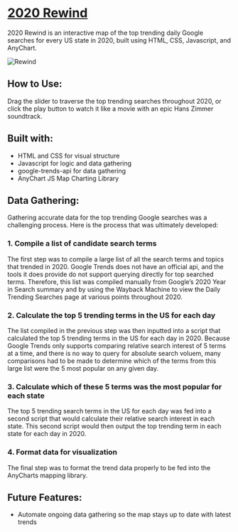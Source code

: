 # [2020 Rewind](https://kaycbas.github.io/2020Rewind/)

2020 Rewind is an interactive map of the top trending daily Google searches for every US state in 2020, built using HTML, CSS, Javascript, and AnyChart.

![Rewind](https://github.com/kaycbas/2020Rewind/blob/main/assets/readme/rewind.gif)

## How to Use:

Drag the slider to traverse the top trending searches throughout 2020, or click the play button to watch it like a movie with an epic Hans Zimmer soundtrack.

## Built with:

- HTML and CSS for visual structure
- Javascript for logic and data gathering
- google-trends-api for data gathering
- AnyChart JS Map Charting Library

## Data Gathering:

Gathering accurate data for the top trending Google searches was a challenging process. Here is the process that was ultimately developed:

### 1.	Compile a list of candidate search terms
The first step was to compile a large list of all the search terms and topics that trended in 2020. Google Trends does not have an official api, and the tools it does provide do not support querying directly for top searched terms. Therefore, this list was compiled manually from Google’s 2020 Year in Search summary and by using the Wayback Machine to view the Daily Trending Searches page at various points throughout 2020.

### 2.	Calculate the top 5 trending terms in the US for each day
The list compiled in the previous step was then inputted into a script that calculated the top 5 trending terms in the US for each day in 2020. Because Google Trends only supports comparing relative search interest of 5 terms at a time, and there is no way to query for absolute search voluem, many comparisons had to be made to determine which of the terms from this large list were the 5 most popular on any given day.

### 3.	Calculate which of these 5 terms was the most popular for each state
The top 5 trending search terms in the US for each day was fed into a second script that would calculate their relative search interest in each state. This second script would then output the top trending term in each state for each day in 2020.

### 4.	Format data for visualization
The final step was to format the trend data properly to be fed into the AnyCharts mapping library.

## Future Features:
- Automate ongoing data gathering so the map stays up to date with latest trends
